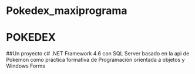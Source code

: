 # Pokedex_maxiprograma

# POKEDEX
##Un proyecto c# .NET Framework 4.6 con SQL Server basado en la api de Pokemon como práctica formativa de Programación orientada a objetos y Windows Forms
